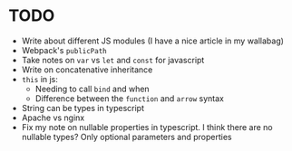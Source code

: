 # TODO
* Write about different JS modules (I have a nice article in my wallabag)
* Webpack's `publicPath`
* Take notes on `var` vs `let` and `const` for javascript
* Write on concatenative inheritance
* `this` in js:
  * Needing to call `bind` and when
  * Difference between the `function` and `arrow` syntax
* String can be types in typescript
* Apache vs nginx
* Fix my note on nullable properties in typescript. I think there are no nullable types? Only optional parameters and properties
